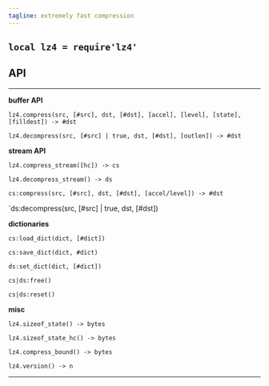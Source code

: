 ```yaml
---
tagline: extremely fast compression
---
```


## `local lz4 = require'lz4'`

## API

--------------------------------------- ---------------------------------------
__buffer API__

`lz4.compress(src, [#src], dst,
	[#dst], [accel], [level],
	[state], [filldest]) -> #dst`

`lz4.decompress(src, [#src] | true,
	dst, [#dst], [outlen]) -> #dst`

__stream API__

`lz4.compress_stream([hc]) -> cs`

`lz4.decompress_stream() -> ds`

`cs:compress(src, [#src], dst,
	[#dst], [accel/level]) -> #dst`

`ds:decompress(src, [#src] | true,
	dst, [#dst])

__dictionaries__

`cs:load_dict(dict, [#dict])`

`cs:save_dict(dict, #dict)`

`ds:set_dict(dict, [#dict])`

`cs|ds:free()`

`cs|ds:reset()`

__misc__

`lz4.sizeof_state() -> bytes`

`lz4.sizeof_state_hc() -> bytes`

`lz4.compress_bound() -> bytes`

`lz4.version() -> n`
--------------------------------------- ---------------------------------------
